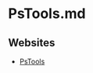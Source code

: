 # PsTools.md

## Websites

* [PsTools](https://learn.microsoft.com/en-us/sysinternals/downloads/pstools)
